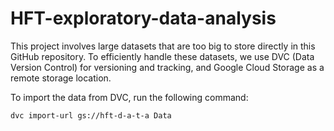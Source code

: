 # HFT-exploratory-data-analysis

This project involves large datasets that are too big to store directly in this GitHub repository. To efficiently handle these datasets, we use DVC (Data Version Control) for versioning and tracking, and Google Cloud Storage as a remote storage location.

To import the data from DVC, run the following command:
```bash
dvc import-url gs://hft-d-a-t-a Data




